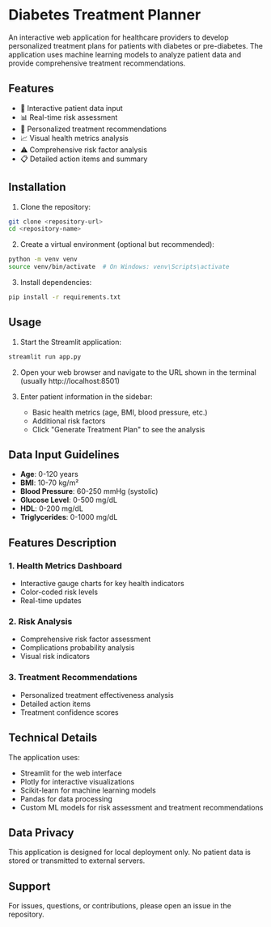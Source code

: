 # Diabetes Treatment Planner

An interactive web application for healthcare providers to develop personalized treatment plans for patients with diabetes or pre-diabetes. The application uses machine learning models to analyze patient data and provide comprehensive treatment recommendations.

## Features

- 🏥 Interactive patient data input
- 📊 Real-time risk assessment
- 💊 Personalized treatment recommendations
- 📈 Visual health metrics analysis
- ⚠️ Comprehensive risk factor analysis
- 📋 Detailed action items and summary

## Installation

1. Clone the repository:
```bash
git clone <repository-url>
cd <repository-name>
```

2. Create a virtual environment (optional but recommended):
```bash
python -m venv venv
source venv/bin/activate  # On Windows: venv\Scripts\activate
```

3. Install dependencies:
```bash
pip install -r requirements.txt
```

## Usage

1. Start the Streamlit application:
```bash
streamlit run app.py
```

2. Open your web browser and navigate to the URL shown in the terminal (usually http://localhost:8501)

3. Enter patient information in the sidebar:
   - Basic health metrics (age, BMI, blood pressure, etc.)
   - Additional risk factors
   - Click "Generate Treatment Plan" to see the analysis

## Data Input Guidelines

- **Age**: 0-120 years
- **BMI**: 10-70 kg/m²
- **Blood Pressure**: 60-250 mmHg (systolic)
- **Glucose Level**: 0-500 mg/dL
- **HDL**: 0-200 mg/dL
- **Triglycerides**: 0-1000 mg/dL

## Features Description

### 1. Health Metrics Dashboard
- Interactive gauge charts for key health indicators
- Color-coded risk levels
- Real-time updates

### 2. Risk Analysis
- Comprehensive risk factor assessment
- Complications probability analysis
- Visual risk indicators

### 3. Treatment Recommendations
- Personalized treatment effectiveness analysis
- Detailed action items
- Treatment confidence scores

## Technical Details

The application uses:
- Streamlit for the web interface
- Plotly for interactive visualizations
- Scikit-learn for machine learning models
- Pandas for data processing
- Custom ML models for risk assessment and treatment recommendations

## Data Privacy

This application is designed for local deployment only. No patient data is stored or transmitted to external servers.

## Support

For issues, questions, or contributions, please open an issue in the repository. 